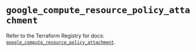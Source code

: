# `google_compute_resource_policy_attachment`

Refer to the Terraform Registry for docs: [`google_compute_resource_policy_attachment`](https://registry.terraform.io/providers/hashicorp/google-beta/6.32.0/docs/resources/google_compute_resource_policy_attachment).
